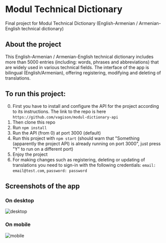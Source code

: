 # Modul Technical Dictionary
Final project for Modul Technical Dictionary (English-Armenian / Armenian-English technical dictionary)

## About the project
This English-Armenian / Armenian-English technical dictionary includes more than 5000 entries (including: words, phrases and abbreviations) that are widely used in various technical fields. The interface of the app is bilingual (English/Armenian), offering registering, modifying and deleting of translations.

## To run this project:
0. First you have to install and configure the API for the project according to its instructions. The link to the repo is here `https://github.com/vagison/modul-dictionary-api`
1. Then clone this repo
2. Run `npm install`
3. Run the API (from 0) at port 3000 (default)
4. Run this project with `npm start` (should warn that "Something (apparently the project API) is already running on port 3000", just press "Y" to run on a different port)
5. Enjoy the project
6. For making changes such as registering, deleting or updating of translations you need to sign-in with the following credentials: `email: email@test.com`, `password: password`

## Screenshots of the app
### On desktop
![desktop](https://user-images.githubusercontent.com/81805058/152404015-606a59f9-c4f4-4718-b9bc-0d75165b08d9.png)

### On mobile
![mobile](https://user-images.githubusercontent.com/81805058/152404325-bc5a619f-8fd1-41d1-8c8f-761316a0e4ab.png)
